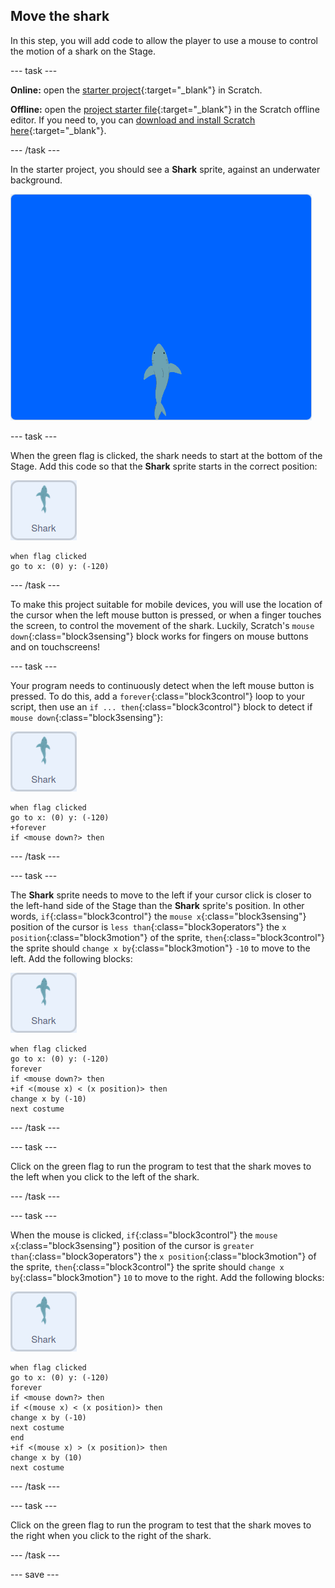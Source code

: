 ## Move the shark

In this step, you will add code to allow the player to use a mouse to control the motion of a shark on the Stage.

--- task ---

**Online:** open the [starter project](http://rpf.io/save-the-shark-on){:target="_blank"} in Scratch.
 
**Offline:** open the [project starter file](http://rpf.io/p/en/save-the-shark-get){:target="_blank"} in the Scratch offline editor. If you need to, you can [download and install Scratch here](https://scratch.mit.edu/download){:target="_blank"}.

--- /task ---

In the starter project, you should see a **Shark** sprite, against an underwater background.

![starter project](images/starter_project.png)

--- task ---

When the green flag is clicked, the shark needs to start at the bottom of the Stage. Add this code so that the **Shark** sprite starts in the correct position:

![shark sprite](images/shark-sprite.png)

```blocks3
when flag clicked
go to x: (0) y: (-120)
```

--- /task ---

To make this project suitable for mobile devices, you will use the location of the cursor when the left mouse button is pressed, or when a finger touches the screen, to control the movement of the shark. Luckily, Scratch's `mouse down`{:class="block3sensing"} block works for fingers on mouse buttons and on touchscreens!

--- task ---

Your program needs to continuously detect when the left mouse button is pressed. To do this, add a `forever`{:class="block3control"} loop to your script, then use an `if ... then`{:class="block3control"} block to detect if `mouse down`{:class="block3sensing"}:

![shark sprite](images/shark-sprite.png)

```blocks3
when flag clicked
go to x: (0) y: (-120)
+forever
if <mouse down?> then
```

--- /task ---

--- task ---

The **Shark** sprite needs to move to the left if your cursor click is closer to the left-hand side of the Stage than the **Shark** sprite's position. In other words, `if`{:class="block3control"} the `mouse x`{:class="block3sensing"} position of the cursor is `less than`{:class="block3operators"} the `x position`{:class="block3motion"} of the sprite, `then`{:class="block3control"} the sprite should `change x by`{:class="block3motion"} `-10` to move to the left. Add the following blocks:

![shark sprite](images/shark-sprite.png)

```blocks3
when flag clicked
go to x: (0) y: (-120)
forever
if <mouse down?> then
+if <(mouse x) < (x position)> then
change x by (-10)
next costume
```

--- /task ---

--- task ---

Click on the green flag to run the program to test that the shark moves to the left when you click to the left of the shark.

--- /task ---

--- task ---

When the mouse is clicked, `if`{:class="block3control"} the `mouse x`{:class="block3sensing"} position of the cursor is `greater than`{:class="block3operators"} the `x position`{:class="block3motion"} of the sprite, `then`{:class="block3control"} the sprite should `change x by`{:class="block3motion"} `10` to move to the right. Add the following blocks:

![shark sprite](images/shark-sprite.png)

```blocks3
when flag clicked
go to x: (0) y: (-120)
forever
if <mouse down?> then
if <(mouse x) < (x position)> then
change x by (-10)
next costume
end
+if <(mouse x) > (x position)> then
change x by (10)
next costume
```

--- /task ---

--- task ---

Click on the green flag to run the program to test that the shark moves to the right when you click to the right of the shark.

--- /task ---

--- save ---
